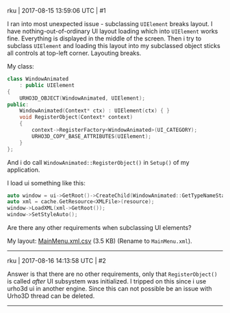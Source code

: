 rku | 2017-08-15 13:59:06 UTC | #1

I ran into most unexpected issue - subclassing `UIElement` breaks layout. I have nothing-out-of-ordinary UI layout loading which into `UIElement` works fine. Everything is displayed in the middle of the screen. Then i try to subclass `UIElement` and loading this layout into my subclassed object sticks all controls at top-left corner. Layouting breaks.

My class:
```cpp
class WindowAnimated
    : public UIElement
{
    URHO3D_OBJECT(WindowAnimated, UIElement);
public:
    WindowAnimated(Context* ctx) : UIElement(ctx) { }
    void RegisterObject(Context* context)
    {
        context->RegisterFactory<WindowAnimated>(UI_CATEGORY);
        URHO3D_COPY_BASE_ATTRIBUTES(UIElement);
    }
};
```
And i do call `WindowAnimated::RegisterObject()` in `Setup()` of my application.

I load ui something like this:
```cpp
auto window = ui->GetRoot()->CreateChild(WindowAnimated::GetTypeNameStatic());
auto xml = cache.GetResource<XMLFile>(resource);
window->LoadXML(xml->GetRoot());
window->SetStyleAuto();
```

Are there any other requirements when subclassing UI elements?

My layout: <a class="attachment" href="//cdck-file-uploads-global.s3.dualstack.us-west-2.amazonaws.com/standard17/uploads/urho3d/original/1X/6f4ac5ebd2f38512816b7b919c7bdc5eec5761bd.csv">MainMenu.xml.csv</a> (3.5 KB) (Rename to `MainMenu.xml`).

-------------------------

rku | 2017-08-16 14:13:58 UTC | #2

Answer is that there are no other requirements, only that `RegisterObject()` is called *after* UI subsystem was initialized. I tripped on this since i use urho3d ui in another engine. Since this can not possible be an issue with Urho3D thread can be deleted.

-------------------------

